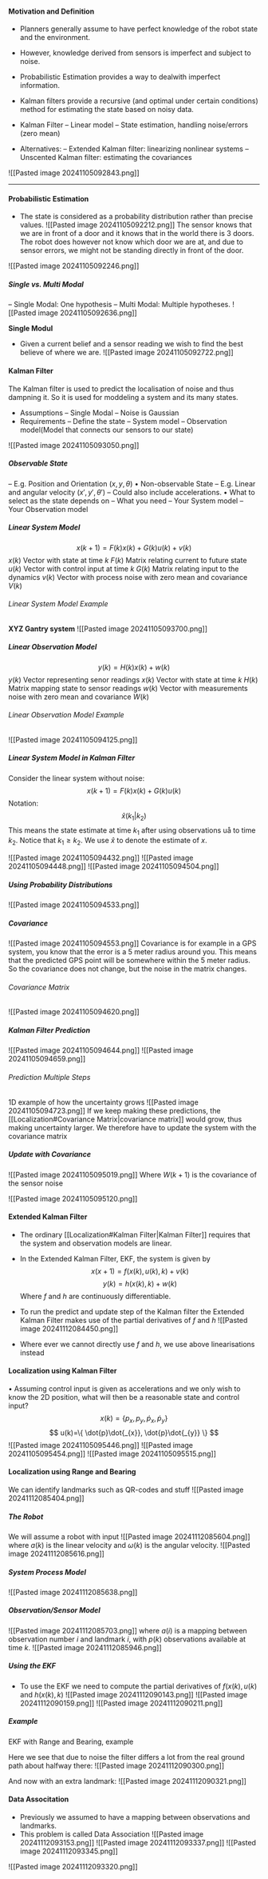 #### Motivation and Definition
* Planners generally assume to have perfect knowledge of the robot state and the  environment.
* However, knowledge derived from sensors is imperfect and subject to noise.
* Probabilistic Estimation provides a way to dealwith imperfect information.
* Kalman filters provide a recursive (and optimal under certain conditions) method for estimating the state based on noisy data.

* Kalman Filter
	– Linear model
	– State estimation, handling noise/errors (zero mean)
* Alternatives:
	– Extended Kalman filter: linearizing nonlinear systems
	– Unscented Kalman filter: estimating the covariances

![[Pasted image 20241105092843.png]]

---
#### Probabilistic Estimation
* The state is considered as a probability distribution rather than precise values.
![[Pasted image 20241105092212.png]]
The sensor knows that we are in front of a door and it knows that in the world there is 3 doors. The robot does however not know which door we are at, and due to sensor errors, we might not be standing directly in front of the door. 

![[Pasted image 20241105092246.png]]

##### Single vs. Multi Modal
– Single Modal: One hypothesis
– Multi Modal: Multiple hypotheses.
![[Pasted image 20241105092636.png]]

**Single Modul**
* Given a current belief and a sensor reading we wish to find the best believe of where we are.
![[Pasted image 20241105092722.png]]

#### Kalman Filter
The Kalman filter is used to predict the localisation of noise and thus dampning it. So it is used for moddeling a system and its many states.

* Assumptions
	– Single Modal
	– Noise is Gaussian
* Requirements
	– Define the state
	– System model
	– Observation model(Model that connects our sensors to our state)

![[Pasted image 20241105093050.png]]

##### Observable State
– E.g. Position and Orientation $(x, y,\theta)$
• Non-observable State
	– E.g. Linear and angular velocity $(x',y',\theta')$
	– Could also include accelerations.
• What to select as the state depends on
	– What you need
	– Your System model
	– Your Observation model

##### Linear System Model
$$
x(k+1)=F(k)x(k)+G(k)u(k)+v(k)
$$
$x(k)$ Vector with state at time $k$
$F(k)$ Matrix relating current to future state
$u(k)$ Vector with control input at time $k$
$G(k)$ Matrix relating input to the dynamics
$v(k)$ Vector with process noise with zero mean and covariance $V(k)$

###### Linear System Model Example
**XYZ Gantry system**
![[Pasted image 20241105093700.png]]

##### Linear Observation Model
$$
y(k)=H(k)x(k)+w(k)
$$
$y(k)$ Vector representing senor readings
$x(k)$ Vector with state at time $k$
$H(k)$ Matrix mapping state to sensor readings
$w(k)$ Vector with measurements noise with zero mean and covariance $W(k)$

###### Linear Observation Model Example
![[Pasted image 20241105094125.png]]

##### Linear System Model in Kalman Filter
Consider the linear system without noise:
$$
x(k+1)=F(k)x(k)+G(k)u(k)
$$
Notation:
$$
\hat{x}(k_{1}|k_{2})
$$
This means the state estimate at time $k_{1}$ after using observations uå to time $k_{2}$. Notice that $k_{1}\geq k_{2}$.
We use $\hat{x}$ to denote the estimate of $x$.

![[Pasted image 20241105094432.png]]
![[Pasted image 20241105094448.png]]
![[Pasted image 20241105094504.png]]

##### Using Probability Distributions
![[Pasted image 20241105094533.png]]


##### Covariance
![[Pasted image 20241105094553.png]]
Covariance is for example in a GPS system, you know that the error is a 5 meter radius around you. This means that the predicted GPS point will be somewhere within the 5 meter radius. So the covariance does not change, but the noise in the matrix changes.

###### Covariance Matrix
![[Pasted image 20241105094620.png]]

##### Kalman Filter Prediction
![[Pasted image 20241105094644.png]]
![[Pasted image 20241105094659.png]]

###### Prediction Multiple Steps
1D example of how the uncertainty grows
![[Pasted image 20241105094723.png]]
If we keep making these predictions, the [[Localization#Covariance Matrix|covariance matrix]] would grow, thus making uncertainty larger.
We therefore have to update the system with the covariance matrix

##### Update with Covariance
![[Pasted image 20241105095019.png]]
Where $W(k+1)$ is the covariance of the sensor noise

![[Pasted image 20241105095120.png]]

#### Extended Kalman Filter
* The ordinary [[Localization#Kalman Filter|Kalman Filter]] requires that the system and observation models are linear.
* In the Extended Kalman Filter, EKF, the system is given by
$$
x(x+1)=
f(x(k),u(k),k)+v(k)
$$
$$
y(k)=h(x(k),k)+w(k)
$$
Where $f$ and $h$ are continuously differentiable.

* To run the predict and update step of the Kalman filter the Extended Kalman Filter makes use of the partial derivatives of $f$ and $h$
![[Pasted image 20241112084450.png]]
* Where ever we cannot directly use $f$ and $h$, we use above linearisations instead


#### Localization using Kalman Filter
• Assuming control input is given as accelerations and we only wish to know the 2D position, what will then be a reasonable state and control input?
$$
x(k)=\{ p_{x}, p_{y},\dot{p}_{x},\dot{p}_{y} \}
$$
$$
u(k)=\{ \dot{p}\dot{_{x}}, \dot{p}\dot{_{y}} \}
$$
![[Pasted image 20241105095446.png]]
![[Pasted image 20241105095454.png]]
![[Pasted image 20241105095515.png]]

#### Localization using Range and Bearing
We can identify landmarks such as QR-codes and stuff
![[Pasted image 20241112085404.png]]

##### The Robot
We will assume a robot with input
![[Pasted image 20241112085604.png]]
where $a(k)$ is the linear velocity and $\omega(k)$ is the angular velocity.
![[Pasted image 20241112085616.png]]

##### System Process Model
![[Pasted image 20241112085638.png]]

##### Observation/Sensor Model
![[Pasted image 20241112085703.png]]
where $a(i)$ is a mapping between observation number $i$ and landmark $i$, with $p(k)$ observations available at time $k$.
![[Pasted image 20241112085946.png]]

##### Using the EKF
* To use the EKF we need to compute the partial derivatives of $f(x(k),u(k)$ and $h(x(k),k)$
![[Pasted image 20241112090143.png]]
![[Pasted image 20241112090159.png]]
![[Pasted image 20241112090211.png]]

##### Example
EKF with Range and Bearing, example

Here we see that due to noise the filter differs a lot from the real ground path about halfway there:
![[Pasted image 20241112090300.png]]

And now with an extra landmark:
![[Pasted image 20241112090321.png]]

#### Data Associtation
* Previously we assumed to have a mapping between observations and landmarks.
* This problem is called Data Association
![[Pasted image 20241112093153.png]]
![[Pasted image 20241112093337.png]]
![[Pasted image 20241112093345.png]]



![[Pasted image 20241112093320.png]]

